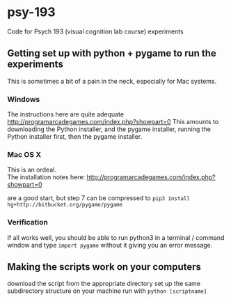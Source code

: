 # psy-193
Code for Psych 193 (visual cognition lab course) experiments

## Getting set up with python + pygame to run the experiments
This is sometimes a bit of a pain in the neck, especially for Mac systems.

### Windows
The instructions here are quite adequate 
http://programarcadegames.com/index.php?showpart=0
This amounts to downloading the Python installer, and the pygame installer, running the Python installer first, then the pygame installer.

### Mac OS X
This is an ordeal.  
The installation notes here: 
http://programarcadegames.com/index.php?showpart=0 

are a good start, but step 7 can be compressed to 
`pip3 install hg+http://bitbucket.org/pygame/pygame`

### Verification
If all works well, you should be able to run python3 in a terminal / command window and type `import pygame` without it giving you an error message.

## Making the scripts work on your computers
download the script from the appropriate directory
set up the same subdirectory structure on your machine
run with `python [scriptname]`
